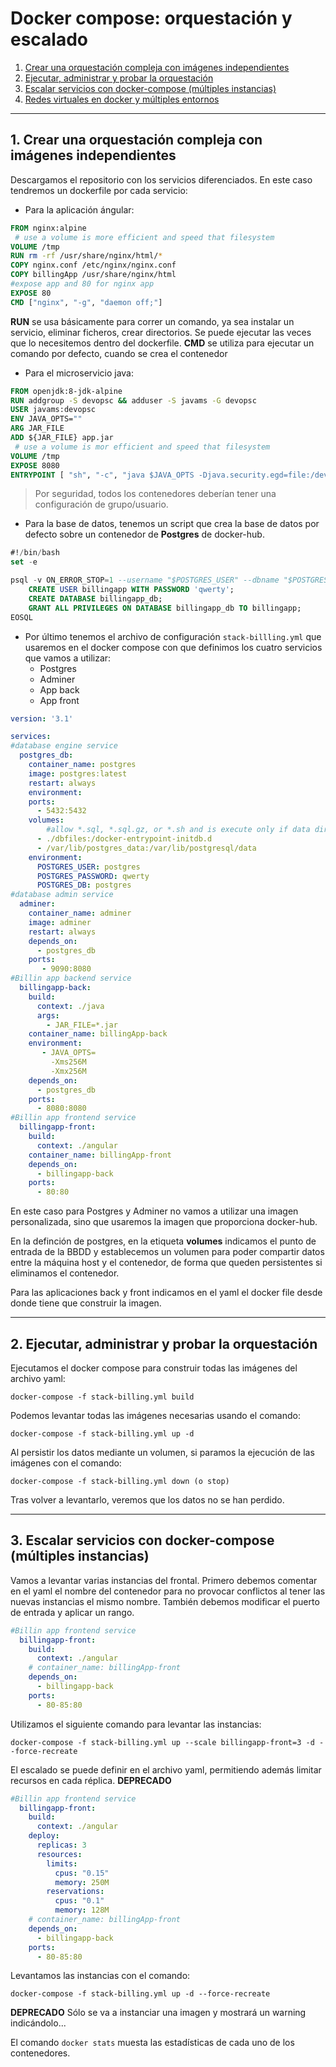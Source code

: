 # Docker compose: orquestación y escalado

1. [Crear una orquestación compleja con imágenes independientes](#new-orquestations)
2. [Ejecutar, administrar y probar la orquestación](#test-orquestations)
3. [Escalar servicios con docker-compose (múltiples instancias)](#scale)
4. [Redes virtuales en docker y múltiples entornos](#vpn)

<hr>

<a name="new-orquestation"></a>

## 1. Crear una orquestación compleja con imágenes independientes

Descargamos el repositorio con los servicios diferenciados. En este caso tendremos un dockerfile por cada servicio:

- Para la aplicación ángular:

~~~dockerfile
FROM nginx:alpine
 # use a volume is more efficient and speed that filesystem
VOLUME /tmp
RUN rm -rf /usr/share/nginx/html/*
COPY nginx.conf /etc/nginx/nginx.conf
COPY billingApp /usr/share/nginx/html
#expose app and 80 for nginx app
EXPOSE 80
CMD ["nginx", "-g", "daemon off;"]
~~~
**RUN** se usa básicamente para correr un comando, ya sea instalar un servicio, eliminar ficheros, crear directorios. Se puede ejecutar las veces que lo necesitemos dentro del dockerfile. **CMD** se utiliza para ejecutar un comando por defecto, cuando se crea el contenedor

- Para el microservicio java:

~~~dockerfile
FROM openjdk:8-jdk-alpine
RUN addgroup -S devopsc && adduser -S javams -G devopsc
USER javams:devopsc
ENV JAVA_OPTS=""
ARG JAR_FILE
ADD ${JAR_FILE} app.jar
 # use a volume is mor efficient and speed that filesystem
VOLUME /tmp
EXPOSE 8080
ENTRYPOINT [ "sh", "-c", "java $JAVA_OPTS -Djava.security.egd=file:/dev/./urandom -jar /app.jar" ]
~~~

> Por seguridad, todos los contenedores deberían tener una configuración de grupo/usuario.

- Para la base de datos, tenemos un script que crea la base de datos por defecto sobre un contenedor de **Postgres** de docker-hub.

~~~sql
#!/bin/bash
set -e

psql -v ON_ERROR_STOP=1 --username "$POSTGRES_USER" --dbname "$POSTGRES_DB" <<-EOSQL
    CREATE USER billingapp WITH PASSWORD 'qwerty';
    CREATE DATABASE billingapp_db;
    GRANT ALL PRIVILEGES ON DATABASE billingapp_db TO billingapp;
EOSQL
~~~

- Por último tenemos  el archivo de configuración `stack-billling.yml` que usaremos en el docker compose con que definimos los cuatro servicios que vamos a utilizar:
  - Postgres
  - Adminer
  - App back
  - App front

~~~yaml
version: '3.1'

services:
#database engine service
  postgres_db:
    container_name: postgres
    image: postgres:latest
    restart: always
    environment:
    ports:
      - 5432:5432
    volumes:
        #allow *.sql, *.sql.gz, or *.sh and is execute only if data directory is empty
      - ./dbfiles:/docker-entrypoint-initdb.d
      - /var/lib/postgres_data:/var/lib/postgresql/data
    environment:
      POSTGRES_USER: postgres
      POSTGRES_PASSWORD: qwerty
      POSTGRES_DB: postgres    
#database admin service
  adminer:
    container_name: adminer
    image: adminer
    restart: always
    depends_on: 
      - postgres_db
    ports:
       - 9090:8080
#Billin app backend service
  billingapp-back:
    build:
      context: ./java
      args:
        - JAR_FILE=*.jar
    container_name: billingApp-back      
    environment:
       - JAVA_OPTS=
         -Xms256M 
         -Xmx256M         
    depends_on:     
      - postgres_db
    ports:
      - 8080:8080 
#Billin app frontend service
  billingapp-front:
    build:
      context: ./angular 
    container_name: billingApp-front
    depends_on:     
      - billingapp-back
    ports:
      - 80:80 
~~~
En este caso para Postgres y Adminer no vamos a utilizar una imagen personalizada, sino que usaremos la imagen que proporciona docker-hub.

En la definción de postgres, en la etiqueta **volumes** indicamos el punto de entrada de la BBDD y establecemos un volumen para poder compartir datos entre la máquina host y el contenedor, de forma que queden persistentes si eliminamos el contenedor.

Para las aplicaciones back y front indicamos en el yaml el docker file desde donde tiene que construir la imagen.

<hr>

<a name="test-orquestation"></a>

## 2. Ejecutar, administrar y probar la orquestación

Ejecutamos el docker compose para construir todas las imágenes del archivo yaml:

~~~
docker-compose -f stack-billing.yml build
~~~

Podemos levantar todas las imágenes necesarias usando el comando:

~~~
docker-compose -f stack-billing.yml up -d
~~~

Al persistir los datos mediante un volumen, si paramos la ejecución de las imágenes con el comando:

~~~
docker-compose -f stack-billing.yml down (o stop)
~~~

Tras volver a levantarlo, veremos que los datos no se han perdido.

<hr>

<a name="scale"></a>

## 3. Escalar servicios con docker-compose (múltiples instancias)

Vamos a levantar varias instancias del frontal. Primero debemos comentar en el yaml el nombre del contenedor para no provocar conflictos al tener las nuevas instancias el mismo nombre. También debemos modificar el puerto de entrada y aplicar un rango.

~~~yaml
#Billin app frontend service
  billingapp-front:
    build:
      context: ./angular 
    # container_name: billingApp-front
    depends_on:     
      - billingapp-back
    ports:
      - 80-85:80 
~~~

Utilizamos el siguiente comando para levantar las instancias:

~~~
docker-compose -f stack-billing.yml up --scale billingapp-front=3 -d --force-recreate
~~~

El escalado se puede definir en el archivo yaml, permitiendo además limitar recursos en cada réplica. **DEPRECADO**

~~~yaml
#Billin app frontend service
  billingapp-front:
    build:
      context: ./angular
    deploy:
      replicas: 3
      resources:
        limits:
          cpus: "0.15"
          memory: 250M
        reservations:
          cpus: "0.1"
          memory: 128M
    # container_name: billingApp-front
    depends_on:     
      - billingapp-back
    ports:
      - 80-85:80 
~~~

Levantamos las instancias con el comando:

~~~
docker-compose -f stack-billing.yml up -d --force-recreate
~~~

**DEPRECADO** Sólo se va a instanciar una imagen y mostrará un warning indicándolo...

El comando ```docker stats``` muesta las estadísticas de cada uno de los contenedores.